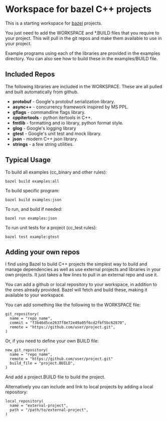 # Workspace for bazel C++ projects

This is a starting workspace for [bazel](http://bazel.io) projects.

You just need to add the WORKSPACE and *.BUILD files that you require
to your project. This will pull in the git repos and make them
available to use in your project.

Example programs using each of the libraries are provided in the
examples directory. You can also see how to build these in the
examples/BUILD file.

## Included Repos

The following libraries are included in the WORKSPACE. These are all
pulled and built automatically from github.

- **protobuf** - Google's protobuf serialization library.
- **async++** - concurrency framework inspired by MS PPL.
- **gflags** - commandline flags library.
- **cppitertools** - python itertools in C++.
- **fmtlib** - formatting and io library, python format style.
- **glog** - Google's logging library
- **gtest** - Google's unit test and mock library.
- **json** - modern C++ json library.
- **strings** - a few string utilities.

## Typical Usage

To build all examples (cc_binary and other rules):

    bazel build examples:all

To build specific program:

    bazel build examples:json
    
To run, and build if needed:

    bazel run examples:json
    
To run unit tests for a project (cc_test rules):

    bazel test example:gtest

## Adding your own repos

I find using Bazel to build C++ projects the simplest way to build and
manage dependencies as well as use external projects and libraries in
your own projects. It just takes a few lines to pull in an external
repo and use it.

You can add a github or local repository to your workspace, in
addition to the ones already provided. Bazel will fetch and build
these, making it available to your workspace.

You can add something like the following to the WORKSPACE file:

    git_repository(
      name = "repo_name",
      commit = "f3b46d5ce2637f8e72e49a05f6cd2fbf5bc62870",
      remote = "https://github.com/user/project.git",
    )

Or, if you need to define your own BUILD file:

    new_git_repository(
      name = "repo_name",
      remote = "https://github.com/user/project.git"
      build_file = "project.BUILD",
    )
    
And add a project.BUILD file to build the project.

Alternatively you can include and link to local projects by adding a
local repository:

    local_repository(
      name = "external-project",
      path = "/path/to/external-project",
    )
